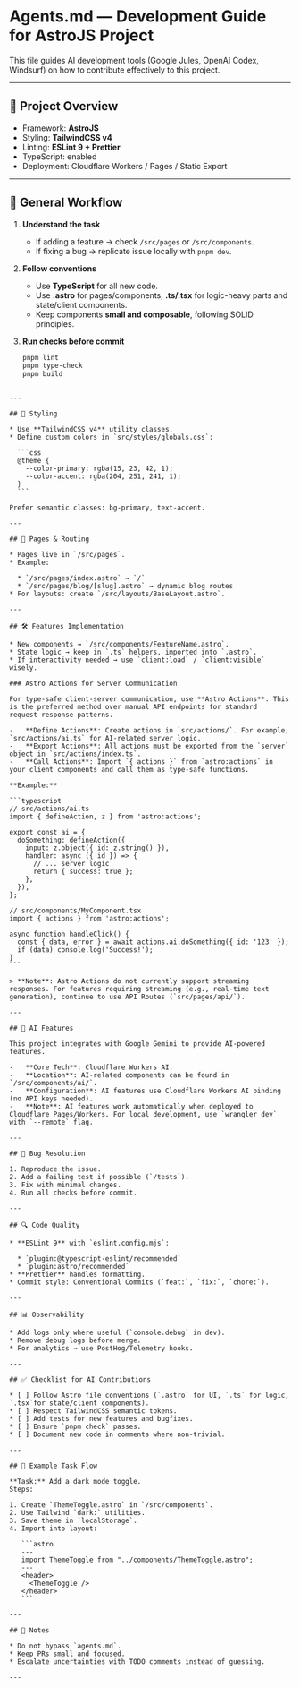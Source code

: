# Agents.md — Development Guide for AstroJS Project

This file guides AI development tools (Google Jules, OpenAI Codex, Windsurf) on how to contribute effectively to this project.

---

## 📂 Project Overview

- Framework: **AstroJS**
- Styling: **TailwindCSS v4**
- Linting: **ESLint 9 + Prettier**
- TypeScript: enabled
- Deployment: Cloudflare Workers / Pages / Static Export

---

## 🚦 General Workflow

1. **Understand the task**
   - If adding a feature → check `/src/pages` or `/src/components`.
   - If fixing a bug → replicate issue locally with `pnpm dev`.

2. **Follow conventions**
   - Use **TypeScript** for all new code.
   - Use **.astro** for pages/components, **.ts/.tsx** for logic-heavy parts and state/client components.
   - Keep components **small and composable**, following SOLID principles.

3. **Run checks before commit**
   ```bash
   pnpm lint
   pnpm type-check
   pnpm build
   ```

````

---

## 🎨 Styling

* Use **TailwindCSS v4** utility classes.
* Define custom colors in `src/styles/globals.css`:

  ```css
  @theme {
    --color-primary: rgba(15, 23, 42, 1);
    --color-accent: rgba(204, 251, 241, 1);
  }
  ```

Prefer semantic classes: bg-primary, text-accent.

---

## 📄 Pages & Routing

* Pages live in `/src/pages`.
* Example:

  * `/src/pages/index.astro` → `/`
  * `/src/pages/blog/[slug].astro` → dynamic blog routes
* For layouts: create `/src/layouts/BaseLayout.astro`.

---

## 🛠️ Features Implementation

* New components → `/src/components/FeatureName.astro`.
* State logic → keep in `.ts` helpers, imported into `.astro`.
* If interactivity needed → use `client:load` / `client:visible` wisely.

### Astro Actions for Server Communication

For type-safe client-server communication, use **Astro Actions**. This is the preferred method over manual API endpoints for standard request-response patterns.

-   **Define Actions**: Create actions in `src/actions/`. For example, `src/actions/ai.ts` for AI-related server logic.
-   **Export Actions**: All actions must be exported from the `server` object in `src/actions/index.ts`.
-   **Call Actions**: Import `{ actions }` from `astro:actions` in your client components and call them as type-safe functions.

**Example:**

```typescript
// src/actions/ai.ts
import { defineAction, z } from 'astro:actions';

export const ai = {
  doSomething: defineAction({
    input: z.object({ id: z.string() }),
    handler: async ({ id }) => {
      // ... server logic
      return { success: true };
    },
  }),
};

// src/components/MyComponent.tsx
import { actions } from 'astro:actions';

async function handleClick() {
  const { data, error } = await actions.ai.doSomething({ id: '123' });
  if (data) console.log('Success!');
}
```

> **Note**: Astro Actions do not currently support streaming responses. For features requiring streaming (e.g., real-time text generation), continue to use API Routes (`src/pages/api/`).

---

## 🤖 AI Features

This project integrates with Google Gemini to provide AI-powered features.

-   **Core Tech**: Cloudflare Workers AI.
-   **Location**: AI-related components can be found in `/src/components/ai/`.
-   **Configuration**: AI features use Cloudflare Workers AI binding (no API keys needed).
-   **Note**: AI features work automatically when deployed to Cloudflare Pages/Workers. For local development, use `wrangler dev` with `--remote` flag.

---

## 🐛 Bug Resolution

1. Reproduce the issue.
2. Add a failing test if possible (`/tests`).
3. Fix with minimal changes.
4. Run all checks before commit.

---

## 🔍 Code Quality

* **ESLint 9** with `eslint.config.mjs`:

  * `plugin:@typescript-eslint/recommended`
  * `plugin:astro/recommended`
* **Prettier** handles formatting.
* Commit style: Conventional Commits (`feat:`, `fix:`, `chore:`).

---

## 📊 Observability

* Add logs only where useful (`console.debug` in dev).
* Remove debug logs before merge.
* For analytics → use PostHog/Telemetry hooks.

---

## ✅ Checklist for AI Contributions

* [ ] Follow Astro file conventions (`.astro` for UI, `.ts` for logic, `.tsx`for state/client components).
* [ ] Respect TailwindCSS semantic tokens.
* [ ] Add tests for new features and bugfixes.
* [ ] Ensure `pnpm check` passes.
* [ ] Document new code in comments where non-trivial.

---

## 🚀 Example Task Flow

**Task:** Add a dark mode toggle.
Steps:

1. Create `ThemeToggle.astro` in `/src/components`.
2. Use Tailwind `dark:` utilities.
3. Save theme in `localStorage`.
4. Import into layout:

   ```astro
   ---
   import ThemeToggle from "../components/ThemeToggle.astro";
   ---
   <header>
     <ThemeToggle />
   </header>
   ```

---

## 📌 Notes

* Do not bypass `agents.md`.
* Keep PRs small and focused.
* Escalate uncertainties with TODO comments instead of guessing.

---
````
